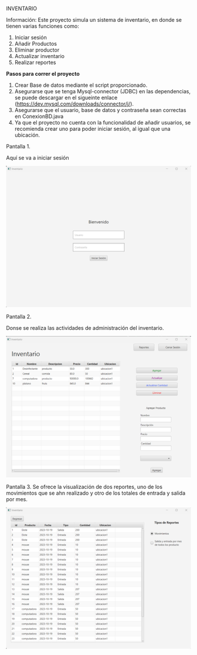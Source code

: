 INVENTARIO

Información: Este proyecto simula un sistema de inventario, en donde se tienen varias funciones como:
1. Iniciar sesión
2. Añadir Productos
3. Eliminar productor
4. Actualizar inventario
5. Realizar reportes

**Pasos para correr el proyecto**
1. Crear Base de datos mediante el script proporcionado.
2. Asegurarse que se tenga Mysql-connector (JDBC) en las dependencias, se puede descargar en el sigueinte enlace (https://dev.mysql.com/downloads/connector/j/).
3. Asegurarse que el usuario, base de datos y contraseña sean correctas en ConexionBD.java
4. Ya que el proyecto no cuenta con la funcionalidad de añadir usuarios, se recomienda crear uno para poder iniciar sesión, al igual que una ubicación.


Pantalla 1. 

Aquí se va a iniciar sesión

![img.png](img.png)


Pantalla 2.

Donse se realiza las actividades de administración del inventario.

![img_1.png](img_1.png)


Pantalla 3. 
Se ofrece la visualización de dos reportes, uno de los movimientos que se ahn realizado y otro de los totales de entrada y salida por mes.

![img_2.png](img_2.png)





